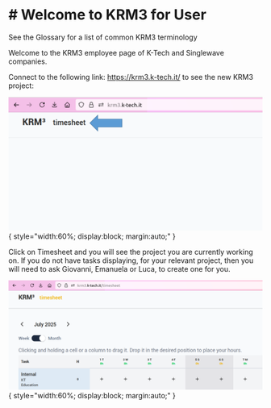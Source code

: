 
# # Welcome to KRM3 for User

See the Glossary for a list of common KRM3 terminology

Welcome to the KRM3 employee page of K-Tech and Singlewave companies.

Connect to the following link: https://krm3.k-tech.it/ to see the new KRM3 project:

![KRM3 Login Page](./assets/krm3-login-page.png){ style="width:60%; display:block; margin:auto;" }

Click on Timesheet and you will see the project you are currently working on. If you do not have tasks displaying, for your relevant project, then you will need to ask Giovanni, Emanuela or Luca, to create one for you.

![KRM3 Timesheet](./assets/2025-07-08-12-23-21-image.png){ style="width:60%; display:block; margin:auto;" }
